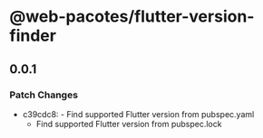 # @web-pacotes/flutter-version-finder

## 0.0.1

### Patch Changes

- c39cdc8: - Find supported Flutter version from pubspec.yaml
  - Find supported Flutter version from pubspec.lock
